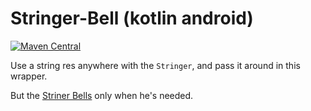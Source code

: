 # Stringer-Bell (kotlin android)

[![Maven Central](https://maven-badges.herokuapp.com/maven-central/com.github.alkurop/stringerbell/badge.svg?style=plastic)](https://maven-badges.herokuapp.com/maven-central/com.github.alkurop/stringerbell)

Use a string res anywhere with the `Stringer`, and pass it around in this wrapper.

But the [Striner Bells](https://en.wikipedia.org/wiki/Stringer_Bell) only when he's needed.
